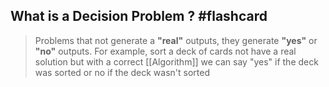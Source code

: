## What is a Decision Problem ? #flashcard

> Problems that not generate a **"real"** outputs, they generate **"yes"** or **"no"** outputs.
> For example, sort a deck of cards not have a real solution but with a correct [[Algorithm]] we can say "yes" if the deck was sorted or no if the deck wasn't sorted
<!--ID: 1676851868364-->
